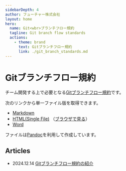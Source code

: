 ```yaml
---
sidebarDepth: 4
author: フューチャー株式会社
layout: home
hero:
  name: Git<wbr>ブランチフロー規約
  tagline: Git branch flow standards
  actions:
    - theme: brand
      text: Gitブランチフロー規約
      link: ./git_branch_standards.md
---
```


# Gitブランチフロー規約

チーム開発する上で必要となる[Gitブランチフロー規約](git_branch_standards.md)です。

次のリンクから単一ファイル版を取得できます。

- [Markdown](https://github.com/future-architect/arch-guidelines/blob/master/documents/forGitBranch/git_branch_standards.md)
- [HTML(Single File)](https://github.com/future-architect/arch-guidelines/blob/gh-pages/resources/Gitブランチフロー規約.html) （[ブラウザで見る](https://future-architect.github.io/arch-guidelines/resources/Gitブランチフロー規約.html)）
- [Word](https://github.com/future-architect/arch-guidelines/raw/gh-pages/resources/Gitブランチフロー規約.docx)

ファイルは[Pandoc]を利用して作成しています。

[pandoc]: https://pandoc.org/

## Articles

- 2024.12.14 [Gitブランチフロー規約の紹介](https://future-architect.github.io/articles/20241214a/)
